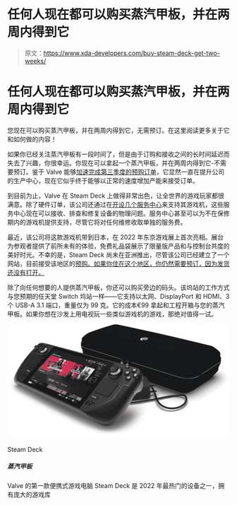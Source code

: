 # 任何人现在都可以购买蒸汽甲板，并在两周内得到它

> 原文：<https://www.xda-developers.com/buy-steam-deck-get-two-weeks/>

# 任何人现在都可以购买蒸汽甲板，并在两周内得到它

您现在可以购买蒸汽甲板，并在两周内得到它，无需预订。在这里阅读更多关于它和如何做的内容！

如果你已经关注蒸汽甲板有一段时间了，但是由于订购和接收之间的长时间延迟而失去了兴趣，你很幸运。你现在可以拿起一个蒸汽甲板，并在两周内得到它-不需要预订。鉴于 Valve 能够[加速完成第三季度的预购订单](https://www.xda-developers.com/valve-steam-deck-q4-pre-orders/)，它显然一直在提升公司的生产中心，现在它似乎终于能够以正常的速度增加产能来接受订单。

到目前为止，Valve 在 Steam Deck 上做得非常出色，让全世界的游戏玩家都很满意。除了硬件订单，该公司还通过在[开设几个服务中心](https://www.xda-developers.com/valve-opens-steam-deck-repair-centers/)来支持其游戏机，这些服务中心现在可以接收、排查和修复设备的物理问题。服务中心甚至可以为不在保修期内的游戏机提供支持，尽管它将对任何维修收取单独的服务费。

最近，该公司将这款游戏机带到日本，在 2022 年东京游戏展上首次亮相。展台为参观者提供了前所未有的体验，免费礼品袋展示了限量版产品和与控制台共度的美好时光。不幸的是，Steam Deck 尚未在亚洲推出，尽管该公司已经建立了一个网站，目前接受该地区的[预购。如果你住在这个地区，你仍然需要预订，因为发货还没有打开。](https://www.xda-developers.com/valve-steam-deck-reservations-hong-kong-japan-south-korea-taiwan/)

除了向任何想要的人提供蒸汽甲板，你还可以购买旁边的码头。该坞站的工作方式与您预期的任天堂 Switch 坞站一样——它支持以太网、DisplayPort 和 HDMI、3 个 USB-A 3.1 端口，重量仅为 99 克。它的成本€99 拿起和工程开箱与您的蒸汽甲板。如果你想在沙发上用电视玩一些类似游戏机的游戏，那绝对值得一试。

 <picture>![Valve's first portable gaming PC, the Steam Deck is one of the hottest devices of 2022 with a huge library of games to play on it](img/dcec3bc20053a3fd76f0bfb6af480fcc.png)</picture> 

Steam Deck

##### 蒸汽甲板

Valve 的第一款便携式游戏电脑 Steam Deck 是 2022 年最热门的设备之一，拥有庞大的游戏库
